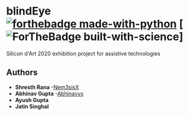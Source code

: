# blindEye [![forthebadge made-with-python](http://ForTheBadge.com/images/badges/made-with-python.svg)](https://www.python.org/) [![ForTheBadge built-with-science](http://ForTheBadge.com/images/badges/built-with-science.svg)]

Silicon d'Art 2020 exhibition project for assistive technologies 

## Authors

* **Shresth Rana**     -[Nem3sisX](https://github.com/Nem3sisX)
* **Abhinav Gupta**    -[Abhinavvx](https://github.com/abhinavvx)
* **Ayush Gupta**    
* **Jatin Singhal**    
